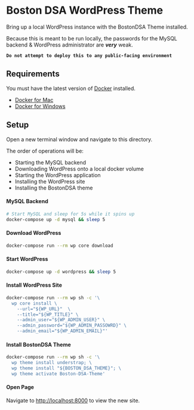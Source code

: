 # Boston DSA WordPress Theme

Bring up a local WordPress instance with the BostonDSA Theme installed.

Because this is meant to be run locally, the passwords for the MySQL backend & WordPress administrator are ***very*** weak.

**`Do not attempt to deploy this to any public-facing environment`**

## Requirements

You must have the latest version of [Docker](https://docker.com) installed.

* [Docker for Mac](https://www.docker.com/docker-mac)
* [Docker for Windows](https://www.docker.com/docker-windows)

## Setup

Open a new terminal window and navigate to this directory.

The order of operations will be:

* Starting the MySQL backend
* Downloading WordPress onto a local docker volume
* Starting the WordPress application
* Installing the WordPress site
* Installing the BostonDSA theme

#### MySQL Backend

```bash
# Start MySQL and sleep for 5s while it spins up
docker-compose up -d mysql && sleep 5
```

#### Download WordPress

```bash
docker-compose run --rm wp core download
```

#### Start WordPress

```bash
docker-compose up -d wordpress && sleep 5
```

#### Install WordPress Site

```bash
docker-compose run --rm wp sh -c '\
  wp core install \
    --url="${WP_URL}"  \
    --title="${WP_TITLE}" \
    --admin_user="${WP_ADMIN_USER}" \
    --admin_password="${WP_ADMIN_PASSOWRD}" \
    --admin_email="${WP_ADMIN_EMAIL}"'
```

#### Install BostonDSA Theme

```bash
docker-compose run --rm wp sh -c '\
  wp theme install understrap; \
  wp theme install "${BOSTON_DSA_THEME}"; \
  wp theme activate Boston-DSA-Theme'
```

#### Open Page

Navigate to [http://localhost:8000](http://localhost:8000) to view the new site.
